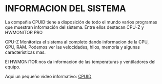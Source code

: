 # INFORMACION DEL SISTEMA

La compañia CPUID tiene a disposición de todo el mundo varios programas que muestran información del sistema. Entre ellos destacan CPU-Z y HWMONITOR PRO

CPU-Z Monitoriza el sistema al completo dando informacion de la CPU, GPU, RAM. Podemos ver las velocidades, hilos, memoria y algunas caracteristicas mas.

El HWMONITOR nos da informacion de las temperaturas y ventiladores del equipo.

Aqui un pequeño video informativo:
[CPUID](https://youtu.be/M-qcU6hQ5n8)
